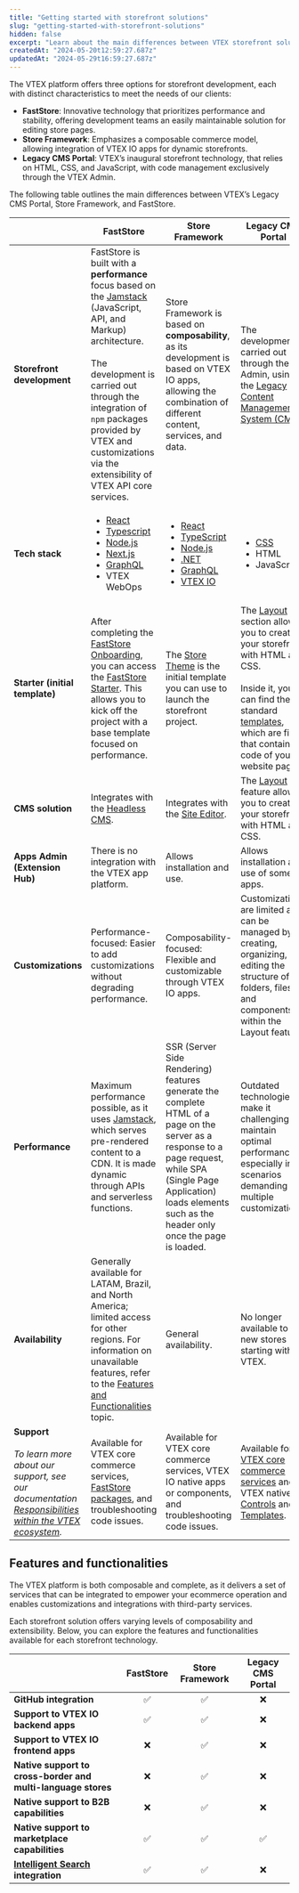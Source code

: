 ```yaml
---
title: "Getting started with storefront solutions"
slug: "getting-started-with-storefront-solutions"
hidden: false
excerpt: "Learn about the main differences between VTEX storefront solutions"
createdAt: "2024-05-20t12:59:27.687z"
updatedAt: "2024-05-29t16:59:27.687z"
---
```


The VTEX platform offers three options for storefront development, each with distinct characteristics to meet the needs of our clients:

- **FastStore**: Innovative technology that prioritizes performance and stability, offering development teams an easily maintainable solution for editing store pages.
- **Store Framework**: Emphasizes a composable commerce model, allowing integration of VTEX IO apps for dynamic storefronts.
- **Legacy CMS Portal**: VTEX’s inaugural storefront technology, that relies on HTML, CSS, and JavaScript, with code management exclusively through the VTEX Admin.

The following table outlines the main differences between VTEX’s Legacy CMS Portal, Store Framework, and FastStore.

|     | FastStore | Store Framework | Legacy CMS Portal |
| --- | --- | --- | --- |
| **Storefront development** | FastStore is built with a **performance** focus based on the [Jamstack](https://jamstack.org/) (JavaScript, API, and Markup) architecture.<br><br>The development is carried out through the integration of `npm` packages provided by VTEX and customizations via the extensibility of VTEX API core services. | Store Framework is based on **composability**, as its development is based on VTEX IO apps, allowing the combination of different content, services, and data. | The development is carried out through the Admin, using the [Legacy Content Management System (CMS)](https://help.vtex.com/en/tracks/cms--2YcpgIljVaLVQYMzxQbc3z/6OCY6S9tqBXPD5mgpbBInC). |
| **Tech stack** | <ul><li>[React](https://react.dev/)</li><li>[Typescript](https://www.typescriptlang.org/)</li><li>[Node.js](https://nodejs.org/)</li><li>[Next.js](https://nextjs.org/)</li><li>[GraphQL](https://graphql.org/)</li><li>VTEX WebOps</li></ul> | <ul><li>[React](https://react.dev/)</li><li>[TypeScript](https://www.typescriptlang.org/)</li><li>[Node.js](https://nodejs.org/)</li><li>[.NET](https://learn.microsoft.com/pt-pt/dotnet/)</li><li>[GraphQL](https://graphql.org/)</li><li>[VTEX IO](https://developers.vtex.com/docs/guides/vtex-io-documentation-what-is-vtex-io)</li></ul> | <ul><li>[CSS](https://developer.mozilla.org/pt-BR/docs/Web/CSS/)</li><li>HTML</li><li>JavaScript</li></ul> |
| **Starter (initial template)** | After completing the [FastStore Onboarding](https://www.faststore.dev/docs/getting-started-overview), you can access the [FastStore Starter](https://starter.vtex.app/). This allows you to kick off the project with a base template focused on performance. | The [Store Theme](https://github.com/vtex-apps/store-theme) is the initial template you can use to launch the storefront project. | The [Layout](https://help.vtex.com/es/tracks/cms--2YcpgIljVaLVQYMzxQbc3z/1oN446gRGcR2s70RvBCAmj) section allows you to create your storefront with HTML and CSS.<br><br>Inside it, you can find the standard [templates](https://help.vtex.com/en/tutorial/what-are-templates--4l7BQBYO9ycumsqua2CU88), which are files that contain the code of your website pages. |
| **CMS solution** | Integrates with the [Headless CMS](https://developers.vtex.com/docs/guides/faststore/headless-cms-overview). | Integrates with the [Site Editor](https://developers.vtex.com/docs/guides/vtex-io-documentation-site-editor). | The [Layout](https://help.vtex.com/en/tutorial/what-is-cms-layout--EmO8u2WBj2W4MUQCS8262) feature allows you to create your storefront with HTML and CSS. |
| **Apps Admin (Extension Hub)** | There is no integration with the VTEX app platform. | Allows installation and use. | Allows installation and use of some apps. |
| **Customizations** | Performance-focused: Easier to add customizations without degrading performance. | Composability-focused: Flexible and customizable through VTEX IO apps. | Customizations are limited and can be managed by creating, organizing, and editing the structure of folders, files, and components within the Layout feature. |
| **Performance** | Maximum performance possible, as it uses [Jamstack](https://jamstack.org/), which serves pre-rendered content to a CDN. It is made dynamic through APIs and serverless functions. | SSR (Server Side Rendering) features generate the complete HTML of a page on the server as a response to a page request, while SPA (Single Page Application) loads elements such as the header only once the page is loaded. | Outdated technologies make it challenging to maintain optimal performance, especially in scenarios demanding multiple customizations. |
| **Availability** | Generally available for LATAM, Brazil, and North America; limited access for other regions. For information on unavailable features, refer to the [Features and Functionalities](#features-and-functionalities) topic. | General availability. | No longer available to new stores starting with VTEX. |
| **Support**<br><br>_To learn more about our support, see our documentation [Responsibilities within the VTEX ecosystem](https://help.vtex.com/en/tutorial/responsibilities-in-the-vtex-ecosystem--3vL9aWICDr3WR64DYi1fJ3)._ | Available for VTEX core commerce services, [FastStore packages](https://developers.vtex.com/docs/guides/faststore/docs-what-is-faststore), and troubleshooting code issues. | Available for VTEX core commerce services, VTEX IO native apps or components, and troubleshooting code issues. | Available for [VTEX core commerce services](https://developers.vtex.com/docs/guides/getting-started) and VTEX native [Controls](https://developers.vtex.com/docs/guides/list-of-controls-for-templates) and [Templates](https://help.vtex.com/en/tutorial/what-are-templates--4l7BQBYO9ycumsqua2CU88). |

## Features and functionalities

The VTEX platform is both composable and complete, as it delivers a set of services that can be integrated to empower your ecommerce operation and enables customizations and integrations with third-party services.

Each storefront solution offers varying levels of composability and extensibility. Below, you can explore the features and functionalities available for each storefront technology.

|     | FastStore | Store Framework | Legacy CMS Portal |
| --- | :---: | :---: | :---: |
| **GitHub integration** | ✅   | ✅   | ❌   |
| **Support to VTEX IO backend apps** | ✅   | ✅   | ❌   |
| **Support to VTEX IO frontend apps** | ❌   | ✅   | ❌   |
| **Native support to cross-border and multi-language stores** | ❌   | ✅   | ❌   |
| **Native support to B2B capabilities** | ❌   | ✅   | ❌   |
| **Native support to marketplace capabilities** | ✅   | ✅   | ✅   |
| **[Intelligent Search](https://help.vtex.com/tracks/vtex-intelligent-search) integration** | ✅   | ✅   | ❌   |
